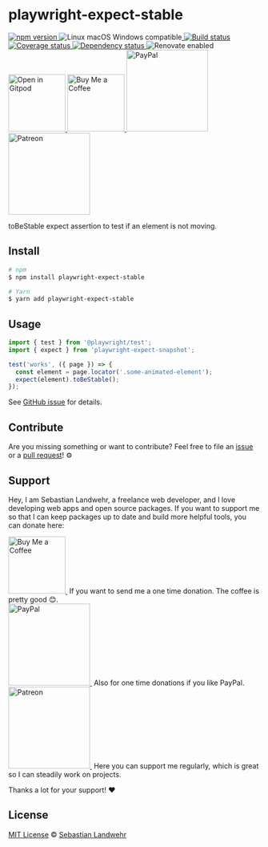 <!-- TITLE/ -->
# playwright-expect-stable
<!-- /TITLE -->

<!-- BADGES/ -->
<p>
  <a href="https://npmjs.org/package/playwright-expect-stable">
    <img
      src="https://img.shields.io/npm/v/playwright-expect-stable.svg"
      alt="npm version"
    >
  </a><img src="https://img.shields.io/badge/os-linux%20%7C%C2%A0macos%20%7C%C2%A0windows-blue" alt="Linux macOS Windows compatible"><a href="https://github.com/dword-design/playwright-expect-stable/actions">
    <img
      src="https://github.com/dword-design/playwright-expect-stable/workflows/build/badge.svg"
      alt="Build status"
    >
  </a><a href="https://codecov.io/gh/dword-design/playwright-expect-stable">
    <img
      src="https://codecov.io/gh/dword-design/playwright-expect-stable/branch/master/graph/badge.svg"
      alt="Coverage status"
    >
  </a><a href="https://david-dm.org/dword-design/playwright-expect-stable">
    <img src="https://img.shields.io/david/dword-design/playwright-expect-stable" alt="Dependency status">
  </a><img src="https://img.shields.io/badge/renovate-enabled-brightgreen" alt="Renovate enabled"><br/><a href="https://gitpod.io/#https://github.com/dword-design/playwright-expect-stable">
    <img
      src="https://gitpod.io/button/open-in-gitpod.svg"
      alt="Open in Gitpod"
      width="114"
    >
  </a><a href="https://www.buymeacoffee.com/dword">
    <img
      src="https://www.buymeacoffee.com/assets/img/guidelines/download-assets-sm-2.svg"
      alt="Buy Me a Coffee"
      width="114"
    >
  </a><a href="https://paypal.me/SebastianLandwehr">
    <img
      src="https://sebastianlandwehr.com/images/paypal.svg"
      alt="PayPal"
      width="163"
    >
  </a><a href="https://www.patreon.com/dworddesign">
    <img
      src="https://sebastianlandwehr.com/images/patreon.svg"
      alt="Patreon"
      width="163"
    >
  </a>
</p>
<!-- /BADGES -->

<!-- DESCRIPTION/ -->
toBeStable expect assertion to test if an element is not moving.
<!-- /DESCRIPTION -->

<!-- INSTALL/ -->
## Install

```bash
# npm
$ npm install playwright-expect-stable

# Yarn
$ yarn add playwright-expect-stable
```
<!-- /INSTALL -->

## Usage

```ts
import { test } from '@playwright/test';
import { expect } from 'playwright-expect-snapshot';

test('works', ({ page }) => {
  const element = page.locator('.some-animated-element');
  expect(element).toBeStable();
});
```

See [GitHub issue](https://github.com/microsoft/playwright/issues/15195) for details.

<!-- LICENSE/ -->
## Contribute

Are you missing something or want to contribute? Feel free to file an [issue](https://github.com/dword-design/playwright-expect-stable/issues) or a [pull request](https://github.com/dword-design/playwright-expect-stable/pulls)! ⚙️

## Support

Hey, I am Sebastian Landwehr, a freelance web developer, and I love developing web apps and open source packages. If you want to support me so that I can keep packages up to date and build more helpful tools, you can donate here:

<p>
  <a href="https://www.buymeacoffee.com/dword">
    <img
      src="https://www.buymeacoffee.com/assets/img/guidelines/download-assets-sm-2.svg"
      alt="Buy Me a Coffee"
      width="114"
    >
  </a>&nbsp;If you want to send me a one time donation. The coffee is pretty good 😊.<br/>
  <a href="https://paypal.me/SebastianLandwehr">
    <img
      src="https://sebastianlandwehr.com/images/paypal.svg"
      alt="PayPal"
      width="163"
    >
  </a>&nbsp;Also for one time donations if you like PayPal.<br/>
  <a href="https://www.patreon.com/dworddesign">
    <img
      src="https://sebastianlandwehr.com/images/patreon.svg"
      alt="Patreon"
      width="163"
    >
  </a>&nbsp;Here you can support me regularly, which is great so I can steadily work on projects.
</p>

Thanks a lot for your support! ❤️

## License

[MIT License](https://opensource.org/license/mit/) © [Sebastian Landwehr](https://sebastianlandwehr.com)
<!-- /LICENSE -->
